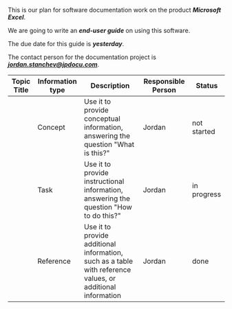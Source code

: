 This is our plan for software documentation work on the product _**Microsoft Excel**_.

We are going to write an _**end-user guide**_ on using this software.

The due date for this guide is _**yesterday**_.

The contact person for the documentation project is _**[jordan.stanchev@jpdocu.com](mailto:jordan.stanchev@jpdocu.com)**_.

|Topic Title | Information type | Description | Responsible Person|  Status|
| --| --- | --- | -- | -- |
|| Concept | Use it to provide conceptual information, answering the question "What is this?" | Jordan | not started |
|| Task | Use it to provide instructional information, answering the question "How to do this?" | Jordan | in progress |
|| Reference | Use it to provide additional information, such as a table with reference values, or additional information | Jordan | done |